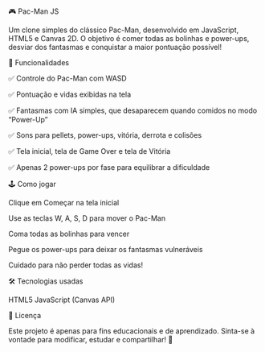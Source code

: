 🎮 Pac-Man JS

Um clone simples do clássico Pac-Man, desenvolvido em JavaScript, HTML5 e Canvas 2D.
O objetivo é comer todas as bolinhas e power-ups, desviar dos fantasmas e conquistar a maior pontuação possível!

🚀 Funcionalidades

✅ Controle do Pac-Man com WASD

✅ Pontuação e vidas exibidas na tela

✅ Fantasmas com IA simples, que desaparecem quando comidos no modo “Power-Up”

✅ Sons para pellets, power-ups, vitória, derrota e colisões

✅ Tela inicial, tela de Game Over e tela de Vitória

✅ Apenas 2 power-ups por fase para equilibrar a dificuldade

🕹️ Como jogar

Clique em Começar na tela inicial

Use as teclas W, A, S, D para mover o Pac-Man

Coma todas as bolinhas para vencer

Pegue os power-ups para deixar os fantasmas vulneráveis

Cuidado para não perder todas as vidas!


🛠️ Tecnologias usadas

HTML5
JavaScript (Canvas API)

📜 Licença

Este projeto é apenas para fins educacionais e de aprendizado.
Sinta-se à vontade para modificar, estudar e compartilhar! 🎉

